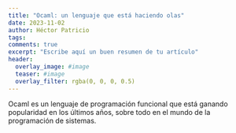 ```yaml
---
title: "Ocaml: un lenguaje que está haciendo olas"
date: 2023-11-02
author: Héctor Patricio
tags:
comments: true
excerpt: "Escribe aquí un buen resumen de tu artículo"
header:
  overlay_image: #image
  teaser: #image
  overlay_filter: rgba(0, 0, 0, 0.5)
---
```


Ocaml es un lenguaje de programación funcional que está ganando popularidad en los últimos años, sobre todo en el mundo de la programación de sistemas.


